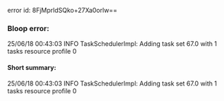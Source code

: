 error id: 8FjMprldSQko+27Xa0orlw==
### Bloop error:

25/06/18 00:43:03 INFO TaskSchedulerImpl: Adding task set 67.0 with 1 tasks resource profile 0
#### Short summary: 

25/06/18 00:43:03 INFO TaskSchedulerImpl: Adding task set 67.0 with 1 tasks resource profile 0